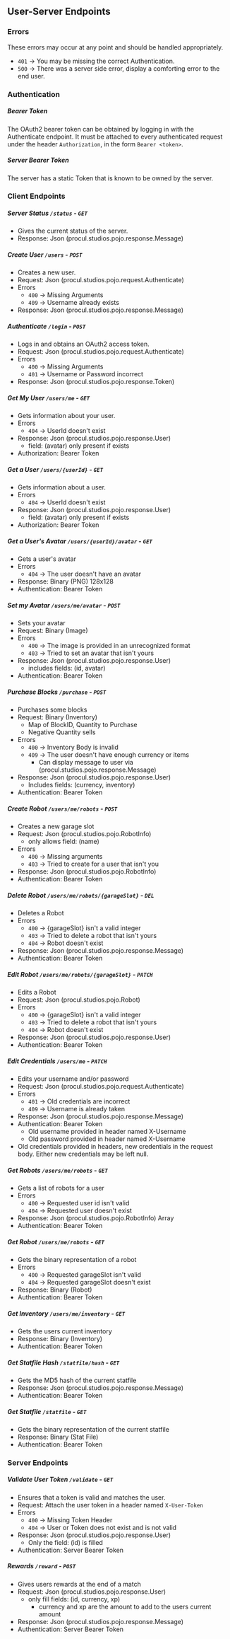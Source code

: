 ## User-Server Endpoints

### Errors
These errors may occur at any point and should be handled appropriately.
- `401` -> You may be missing the correct Authentication.
- `500` -> There was a server side error, display a comforting error to the end user.

### Authentication
##### Bearer Token
The OAuth2 bearer token can be obtained by logging in with the Authenticate endpoint. It must be attached to every
authenticated request under the header `Authorization`, in the form `Bearer <token>`.

##### Server Bearer Token
The server has a static Token that is known to be owned by the server.

### Client Endpoints

##### Server Status `/status` - `GET`
- Gives the current status of the server.
- Response: Json (procul.studios.pojo.response.Message)

##### Create User `/users` - `POST`
- Creates a new user.
- Request: Json (procul.studios.pojo.request.Authenticate)
- Errors
  - `400` -> Missing Arguments
  - `409` -> Username already exists
- Response: Json (procul.studios.pojo.response.Message)

##### Authenticate `/login` - `POST`
- Logs in and obtains an OAuth2 access token.
- Request: Json (procul.studios.pojo.request.Authenticate)
- Errors
  - `400` -> Missing Arguments
  - `401` -> Username or Password incorrect
- Response: Json (procul.studios.pojo.response.Token)

##### Get My User `/users/me` - `GET`
- Gets information about your user.
- Errors
  - `404` -> UserId doesn't exist
- Response: Json (procul.studios.pojo.response.User)
  - field: (avatar) only present if exists
- Authorization: Bearer Token

##### Get a User `/users/{userId}` - `GET`
- Gets information about a user.
- Errors
  - `404` -> UserId doesn't exist
- Response: Json (procul.studios.pojo.response.User)
  - field: (avatar) only present if exists
- Authorization: Bearer Token

##### Get a User's Avatar `/users/{userId}/avatar` - `GET`
- Gets a user's avatar
- Errors
  - `404` -> The user doesn't have an avatar
- Response: Binary (PNG) 128x128
- Authentication: Bearer Token

##### Set my Avatar `/users/me/avatar` - `POST`
- Sets your avatar
- Request: Binary (Image)
- Errors
  - `400` -> The image is provided in an unrecognized format
  - `403` -> Tried to set an avatar that isn't yours
- Response: Json (procul.studios.pojo.response.User)
  - includes fields: (id, avatar)
- Authentication: Bearer Token

##### Purchase Blocks `/purchase` - `POST`
- Purchases some blocks
- Request: Binary (Inventory)
  - Map of BlockID, Quantity to Purchase
  - Negative Quantity sells
- Errors
  - `400` -> Inventory Body is invalid
  - `409` -> The user doesn't have enough currency or items
    - Can display message to user via (procul.studios.pojo.response.Message)
- Response: Json (procul.studios.pojo.response.User)
  - Includes fields: (currency, inventory)
- Authentication: Bearer Token

##### Create Robot `/users/me/robots` - `POST`
- Creates a new garage slot
- Request: Json (procul.studios.pojo.RobotInfo)
  - only allows field: (name)
- Errors
  - `400` -> Missing arguments
  - `403` -> Tried to create for a user that isn't you
- Response: Json (procul.studios.pojo.RobotInfo)
- Authentication: Bearer Token

##### Delete Robot `/users/me/robots/{garageSlot}` - `DEL`
- Deletes a Robot
- Errors
  - `400` -> {garageSlot} isn't a valid integer
  - `403` -> Tried to delete a robot that isn't yours
  - `404` -> Robot doesn't exist
- Response: Json (procul.studios.pojo.response.Message)
- Authentication: Bearer Token

##### Edit Robot `/users/me/robots/{garageSlot}` - `PATCH`
- Edits a Robot
- Request: Json (procul.studios.pojo.Robot)
- Errors
  - `400` -> {garageSlot} isn't a valid integer
  - `403` -> Tried to delete a robot that isn't yours
  - `404` -> Robot doesn't exist
- Response: Json (procul.studios.pojo.response.User)
- Authentication: Bearer Token

##### Edit Credentials `/users/me` - `PATCH`
- Edits your username and/or password
- Request: Json (procul.studios.pojo.request.Authenticate)
- Errors
  - `401` -> Old credentials are incorrect
  - `409` -> Username is already taken
- Response: Json (procul.studios.pojo.response.Message)
- Authentication: Bearer Token
  - Old username provided in header named X-Username
  - Old password provided in header named X-Username
- Old credentials provided in headers, new credentials in the request body. Either new credentials may be left null.

##### Get Robots `/users/me/robots` - `GET`
- Gets a list of robots for a user
- Errors
  - `400` -> Requested user id isn't valid
  - `404` -> Requested user doesn't exist
- Response: Json (procul.studios.pojo.RobotInfo) Array
- Authentication: Bearer Token

##### Get Robot `/users/me/robots` - `GET`
- Gets the binary representation of a robot
- Errors
  - `400` -> Requested garageSlot isn't valid
  - `404` -> Requested garageSlot doesn't exist
- Response: Binary (Robot)
- Authentication: Bearer Token

##### Get Inventory `/users/me/inventory` - `GET`
- Gets the users current inventory
- Response: Binary (Inventory)
- Authentication: Bearer Token

##### Get Statfile Hash `/statfile/hash` - `GET`
- Gets the MD5 hash of the current statfile
- Response: Json (procul.studios.pojo.response.Message)
- Authentication: Bearer Token

##### Get Statfile `/statfile` - `GET`
- Gets the binary representation of the current statfile
- Response: Binary (Stat File)
- Authentication: Bearer Token

### Server Endpoints

##### Validate User Token `/validate` - `GET`
- Ensures that a token is valid and matches the user.
- Request: Attach the user token in a header named `X-User-Token`
- Errors
  - `400` -> Missing Token Header
  - `404` -> User or Token does not exist and is not valid
- Response: Json (procul.studios.pojo.response.User)
  - Only the field: (id) is filled
- Authentication: Server Bearer Token

##### Rewards `/reward` - `POST`
- Gives users rewards at the end of a match
- Request: Json (procul.studios.pojo.response.User)
  - only fill fields: (id, currency, xp)
    - currency and xp are the amount to add to the users current amount
- Response: Json (procul.studios.pojo.response.Message)
- Authentication: Server Bearer Token